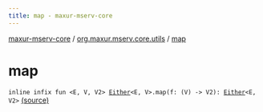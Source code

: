 ```yaml
---
title: map - maxur-mserv-core
---
```


[maxur-mserv-core](../index.html) / [org.maxur.mserv.core.utils](index.html) / [map](.)

# map

`inline infix fun <E, V, V2> `[`Either`](-either.html)`<E, V>.map(f: (V) -> V2): `[`Either`](-either.html)`<E, V2>` [(source)](https://github.com/myunusov/maxur-mserv/tree/master/maxur-mserv-core/src/main/kotlin/org/maxur/mserv/core/utils/Either.kt#L15)
